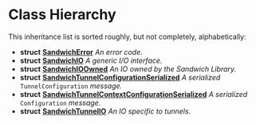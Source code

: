 
# Class Hierarchy

This inheritance list is sorted roughly, but not completely, alphabetically:


* **struct** [**SandwichError**](structSandwichError.md) _An error code._ 
* **struct** [**SandwichIO**](structSandwichIO.md) _A generic I/O interface._ 
* **struct** [**SandwichIOOwned**](structSandwichIOOwned.md) _An IO owned by the Sandwich Library._ 
* **struct** [**SandwichTunnelConfigurationSerialized**](structSandwichTunnelConfigurationSerialized.md) _A serialized_ `TunnelConfiguration` _message._
* **struct** [**SandwichTunnelContextConfigurationSerialized**](structSandwichTunnelContextConfigurationSerialized.md) _A serialized_ `Configuration` _message._
* **struct** [**SandwichTunnelIO**](structSandwichTunnelIO.md) _An IO specific to tunnels._ 

